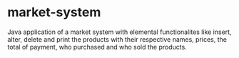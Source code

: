 # market-system
Java application of a market system with elemental functionalites like insert, alter, delete and print the products with their respective names, prices, the total of payment, who purchased and who sold the products.
